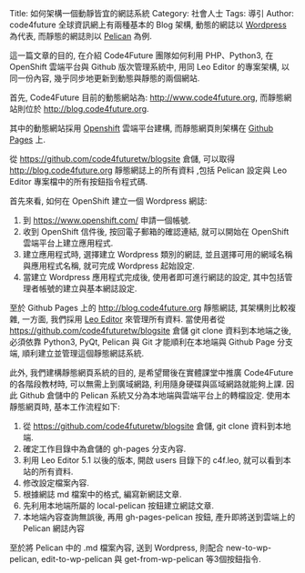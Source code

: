 Title: 如何架構一個動靜皆宜的網誌系統
Category: 社會人士
Tags: 導引
Author: code4future
全球資訊網上有兩種基本的 Blog 架構, 動態的網誌以 <a href="https://wordpress.com/">Wordpress</a> 為代表, 而靜態的網誌則以 <a href="https://github.com/getpelican/pelican">Pelican</a> 為例.

<!-- PELICAN_END_SUMMARY -->

這一篇文章的目的, 在介紹 Code4Future 團隊如何利用 PHP、Python3, 在 OpenShift 雲端平台與 Github 版次管理系統中, 用同 Leo Editor 的專案架構, 以同一份內容, 幾乎同步地更新到動態與靜態的兩個網站.

首先, Code4Future 目前的動態網站為: <a href="http://www.code4future.org">http://www.code4future.org</a>, 而靜態網站則位於 <a href="http://blog.code4future.org">http://blog.code4future.org</a>.

其中的動態網站採用 <a href="https://www.openshift.com/">Openshift</a> 雲端平台建構, 而靜態網頁則架構在 <a href="https://pages.github.com/">Github Pages</a> 上.

從 <a href="https://github.com/code4futuretw/blogsite">https://github.com/code4futuretw/blogsite</a> 倉儲, 可以取得 <a href="http://blog.code4future.org">http://blog.code4future.org</a> 靜態網誌上的所有資料 ,包括 Pelican 設定與 Leo Editor 專案檔中的所有按鈕指令程式碼.

首先來看, 如何在 OpenShift 建立一個 Wordpress 網誌:

1. 到 <a href="https://www.openshift.com/">https://www.openshift.com/</a> 申請一個帳號.
2. 收到 OpenShift 信件後, 按回電子郵箱的確認連結, 就可以開始在 OpenShift 雲端平台上建立應用程式.
3. 建立應用程式時, 選擇建立 Wordpress 類別的網誌, 並且選擇可用的網域名稱與應用程式名稱, 就可完成 Wordpress 起始設定.
4. 當建立 Wordpress 應用程式完成後, 使用者即可進行網誌的設定, 其中包括管理者帳號的建立與基本網誌設定.

至於 Github Pages 上的 <a href="http://blog.code4future.org">http://blog.code4future.org</a> 靜態網誌, 其架構則比較複雜, 一方面, 我們採用 <a href="http://leoeditor.com/">Leo Editor</a> 來管理所有資料. 當使用者從 <a href="https://github.com/code4futuretw/blogsite">https://github.com/code4futuretw/blogsite</a> 倉儲 git clone 資料到本地端之後, 必須依靠 Python3, PyQt, Pelican 與 Git 才能順利在本地端與 Github Page 分支端, 順利建立並管理這個靜態網誌系統.

此外, 我們建構靜態網頁系統的目的, 是希望爾後在實體課堂中推廣 Code4Future 的各階段教材時, 可以無需上到廣域網路, 利用隨身硬碟與區域網路就能夠上課. 因此 Github 倉儲中的 Pelican 系統又分為本地端與雲端平台上的轉檔設定. 使用本靜態網頁時, 基本工作流程如下:

1. 從 <a href="https://github.com/code4futuretw/blogsite">https://github.com/code4futuretw/blogsite</a> 倉儲, git clone 資料到本地端.
2. 確定工作目錄中為倉儲的 gh-pages 分支內容.
3. 利用 Leo Editor 5.1 以後的版本, 開啟 users 目錄下的 c4f.leo, 就可以看到本站的所有資料.
4. 修改設定檔案內容.
5. 根據網誌 md 檔案中的格式, 編寫新網誌文章.
6. 先利用本地端所屬的 local-pelican 按鈕建立網誌文章.
7. 本地端內容查詢無誤後, 再用 gh-pages-pelican 按鈕, 產升即將送到雲端上的 Pelican 網誌內容

至於將 Pelican 中的 .md 檔案內容, 送到 Wordpress, 則配合 new-to-wp-pelican, edit-to-wp-pelican 與 get-from-wp-pelican 等3個按鈕指令.
